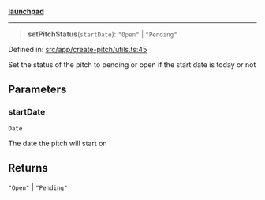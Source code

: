 [**launchpad**](index.md)

***

> **setPitchStatus**(`startDate`): `"Open"` \| `"Pending"`

Defined in: [src/app/create-pitch/utils.ts:45](https://github.com/victorbratov/launchpad/blob/6dd13cd77753e59ec2a031fc7279545899826925/src/app/create-pitch/utils.ts#L45)

Set the status of the pitch to pending or open if the start date is today or not

## Parameters

### startDate

`Date`

The date the pitch will start on

## Returns

`"Open"` \| `"Pending"`
